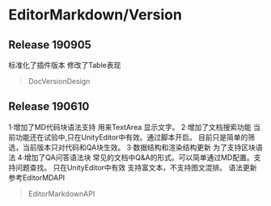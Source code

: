 ﻿# EditorMarkdown/Version
## Release 190905
标准化了插件版本
修改了Table表现
>DocVersionDesign
## Release 190610

1·增加了MD代码块语法支持
用来TextArea 显示文字。
2·增加了文档搜索功能
当前功能还在试验中,只在UnityEditor中有效。通过脚本开启。
目前只是简单的筛选，当前版本只对代码和QA块生效。
3·数据结构和渲染结构更新
为了支持区块语法
4·增加了QA问答语法块
常见的文档中Q&A的形式。可以简单通过MD配置。支持问题查找。
只在UnityEditor中有效
支持富文本，不支持图文混排。
语法更新参考EditorMDAPI
>EditorMarkdownAPI
